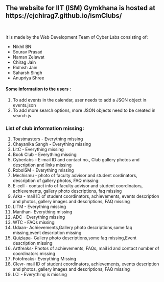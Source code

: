 <h2>The website for IIT (ISM) Gymkhana is hosted at <br> https://cjchirag7.github.io/ismClubs/ </h2>
<br>
<p>
  It is made by the Web Development Team of Cyber Labs consisting of: <br>
  <ul>
   <li> Nikhil BN</li>
   <li>Sourav Prasad</li>
   <li>Naman Zelawat</li>
   <li>Chirag Jain</li>
   <li>Ridhish Jain</li>
   <li>Saharsh Singh</li>
   <li>Anupriya Shree</li>
    </ul>
    
 </p>
 <p> <h4> Some information to the users : <br> </h4>
 <ol>
  <li> To add events in the calendar, user needs to add a JSON object in events.json </li>
  <li> To add more search options, more JSON objects need to be created in search.js </li>
  </ol>
  </p>
   <h3>List of club information missing: <br> </h3>
  <ol>
  
<li>Toastmasters - Everything missing</li>
<li>Chayanika Sangh - Everything missing</li>
<li>LitC - Everything missing</li>
<li>Book Club - Everything missing</li>
<li>Cyberlabs - E-mail ID and contact no., Club gallery photos and description and links missing</li>
<li>RoboISM - Everything missing</li>
<li>Mechismu - photo of faculty advisor and student cordinators, description of gallery photos, FAQ missing</li>
<li>E-cell - contact info of faculty advisor and student coordinators, achievements, gallery photo descriptions, faq missing</li>
<li>Arka - mail ID of student coordinators, achievements, events description and photos, gallery images and descriptions, FAQ missing</li>
<li>LITM - Everything missing</li>
<li>Manthan- Everything missing</li>
<li>ADC - Everything missing</li>
<li>WTC - FAQs missing</li>
<li>Udaan- Achievements,Gallery photo descriptions,some faq missing,event description missing</li>
<li>Quiziapa- Gallery photo descriptions,some faq missing,Event description missing</li>
<li>Artfreaks- Photos of achievements, FAQs, mail id and contact number of coordinators missing</li>
<li>Fotofreaks- Everything Missing</li>
<li>Clevr- mail ID of student coordinators, achievements, events description and photos, gallery images and descriptions, FAQ missing</li>
<li> LCI - Everything is missing </li>
</ol>
